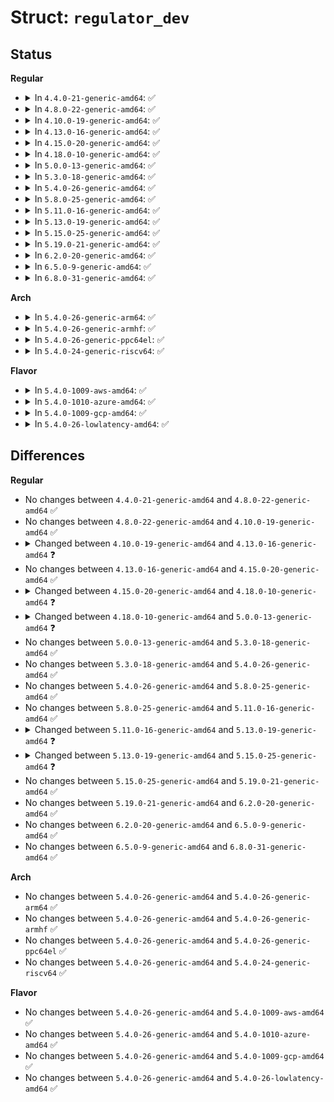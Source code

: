 # Struct: <code>regulator_dev</code>

## Status
<b>Regular</b>
<ul>
<li>
<details>
<summary>In <code>4.4.0-21-generic-amd64</code>: ✅</summary>

```c
struct regulator_dev {
    const struct regulator_desc * desc;
    int exclusive;
    u32 use_count;
    u32 open_count;
    u32 bypass_count;
    struct list_head list;
    struct list_head consumer_list;
    struct blocking_notifier_head notifier;
    struct mutex mutex;
    struct module * owner;
    struct device dev;
    struct regulation_constraints * constraints;
    struct regulator * supply;
    const char * supply_name;
    struct regmap * regmap;
    struct delayed_work disable_work;
    int deferred_disables;
    void * reg_data;
    struct dentry * debugfs;
    struct regulator_enable_gpio * ena_pin;
    unsigned int ena_gpio_state;
    long unsigned int last_off_jiffy;
}
```
</details>
</li>
<li>
<details>
<summary>In <code>4.8.0-22-generic-amd64</code>: ✅</summary>

```c
struct regulator_dev {
    const struct regulator_desc * desc;
    int exclusive;
    u32 use_count;
    u32 open_count;
    u32 bypass_count;
    struct list_head list;
    struct list_head consumer_list;
    struct blocking_notifier_head notifier;
    struct mutex mutex;
    struct module * owner;
    struct device dev;
    struct regulation_constraints * constraints;
    struct regulator * supply;
    const char * supply_name;
    struct regmap * regmap;
    struct delayed_work disable_work;
    int deferred_disables;
    void * reg_data;
    struct dentry * debugfs;
    struct regulator_enable_gpio * ena_pin;
    unsigned int ena_gpio_state;
    long unsigned int last_off_jiffy;
}
```
</details>
</li>
<li>
<details>
<summary>In <code>4.10.0-19-generic-amd64</code>: ✅</summary>

```c
struct regulator_dev {
    const struct regulator_desc * desc;
    int exclusive;
    u32 use_count;
    u32 open_count;
    u32 bypass_count;
    struct list_head list;
    struct list_head consumer_list;
    struct blocking_notifier_head notifier;
    struct mutex mutex;
    struct module * owner;
    struct device dev;
    struct regulation_constraints * constraints;
    struct regulator * supply;
    const char * supply_name;
    struct regmap * regmap;
    struct delayed_work disable_work;
    int deferred_disables;
    void * reg_data;
    struct dentry * debugfs;
    struct regulator_enable_gpio * ena_pin;
    unsigned int ena_gpio_state;
    long unsigned int last_off_jiffy;
}
```
</details>
</li>
<li>
<details>
<summary>In <code>4.13.0-16-generic-amd64</code>: ✅</summary>

```c
struct regulator_dev {
    const struct regulator_desc * desc;
    int exclusive;
    u32 use_count;
    u32 open_count;
    u32 bypass_count;
    struct list_head list;
    struct list_head consumer_list;
    struct blocking_notifier_head notifier;
    struct mutex mutex;
    struct module * owner;
    struct device dev;
    struct regulation_constraints * constraints;
    struct regulator * supply;
    const char * supply_name;
    struct regmap * regmap;
    struct delayed_work disable_work;
    int deferred_disables;
    void * reg_data;
    struct dentry * debugfs;
    struct regulator_enable_gpio * ena_pin;
    unsigned int ena_gpio_state;
    unsigned int is_switch;
    long unsigned int last_off_jiffy;
}
```
</details>
</li>
<li>
<details>
<summary>In <code>4.15.0-20-generic-amd64</code>: ✅</summary>

```c
struct regulator_dev {
    const struct regulator_desc * desc;
    int exclusive;
    u32 use_count;
    u32 open_count;
    u32 bypass_count;
    struct list_head list;
    struct list_head consumer_list;
    struct blocking_notifier_head notifier;
    struct mutex mutex;
    struct module * owner;
    struct device dev;
    struct regulation_constraints * constraints;
    struct regulator * supply;
    const char * supply_name;
    struct regmap * regmap;
    struct delayed_work disable_work;
    int deferred_disables;
    void * reg_data;
    struct dentry * debugfs;
    struct regulator_enable_gpio * ena_pin;
    unsigned int ena_gpio_state;
    unsigned int is_switch;
    long unsigned int last_off_jiffy;
}
```
</details>
</li>
<li>
<details>
<summary>In <code>4.18.0-10-generic-amd64</code>: ✅</summary>

```c
struct regulator_dev {
    const struct regulator_desc * desc;
    int exclusive;
    u32 use_count;
    u32 open_count;
    u32 bypass_count;
    struct list_head list;
    struct list_head consumer_list;
    struct coupling_desc coupling_desc;
    struct blocking_notifier_head notifier;
    struct mutex mutex;
    struct task_struct * mutex_owner;
    int ref_cnt;
    struct module * owner;
    struct device dev;
    struct regulation_constraints * constraints;
    struct regulator * supply;
    const char * supply_name;
    struct regmap * regmap;
    struct delayed_work disable_work;
    int deferred_disables;
    void * reg_data;
    struct dentry * debugfs;
    struct regulator_enable_gpio * ena_pin;
    unsigned int ena_gpio_state;
    unsigned int is_switch;
    long unsigned int last_off_jiffy;
}
```
</details>
</li>
<li>
<details>
<summary>In <code>5.0.0-13-generic-amd64</code>: ✅</summary>

```c
struct regulator_dev {
    const struct regulator_desc * desc;
    int exclusive;
    u32 use_count;
    u32 open_count;
    u32 bypass_count;
    struct list_head list;
    struct list_head consumer_list;
    struct coupling_desc coupling_desc;
    struct blocking_notifier_head notifier;
    struct ww_mutex mutex;
    struct task_struct * mutex_owner;
    int ref_cnt;
    struct module * owner;
    struct device dev;
    struct regulation_constraints * constraints;
    struct regulator * supply;
    const char * supply_name;
    struct regmap * regmap;
    struct delayed_work disable_work;
    void * reg_data;
    struct dentry * debugfs;
    struct regulator_enable_gpio * ena_pin;
    unsigned int ena_gpio_state;
    unsigned int is_switch;
    long unsigned int last_off_jiffy;
}
```
</details>
</li>
<li>
<details>
<summary>In <code>5.3.0-18-generic-amd64</code>: ✅</summary>

```c
struct regulator_dev {
    const struct regulator_desc * desc;
    int exclusive;
    u32 use_count;
    u32 open_count;
    u32 bypass_count;
    struct list_head list;
    struct list_head consumer_list;
    struct coupling_desc coupling_desc;
    struct blocking_notifier_head notifier;
    struct ww_mutex mutex;
    struct task_struct * mutex_owner;
    int ref_cnt;
    struct module * owner;
    struct device dev;
    struct regulation_constraints * constraints;
    struct regulator * supply;
    const char * supply_name;
    struct regmap * regmap;
    struct delayed_work disable_work;
    void * reg_data;
    struct dentry * debugfs;
    struct regulator_enable_gpio * ena_pin;
    unsigned int ena_gpio_state;
    unsigned int is_switch;
    long unsigned int last_off_jiffy;
}
```
</details>
</li>
<li>
<details>
<summary>In <code>5.4.0-26-generic-amd64</code>: ✅</summary>

```c
struct regulator_dev {
    const struct regulator_desc * desc;
    int exclusive;
    u32 use_count;
    u32 open_count;
    u32 bypass_count;
    struct list_head list;
    struct list_head consumer_list;
    struct coupling_desc coupling_desc;
    struct blocking_notifier_head notifier;
    struct ww_mutex mutex;
    struct task_struct * mutex_owner;
    int ref_cnt;
    struct module * owner;
    struct device dev;
    struct regulation_constraints * constraints;
    struct regulator * supply;
    const char * supply_name;
    struct regmap * regmap;
    struct delayed_work disable_work;
    void * reg_data;
    struct dentry * debugfs;
    struct regulator_enable_gpio * ena_pin;
    unsigned int ena_gpio_state;
    unsigned int is_switch;
    long unsigned int last_off_jiffy;
}
```
</details>
</li>
<li>
<details>
<summary>In <code>5.8.0-25-generic-amd64</code>: ✅</summary>

```c
struct regulator_dev {
    const struct regulator_desc * desc;
    int exclusive;
    u32 use_count;
    u32 open_count;
    u32 bypass_count;
    struct list_head list;
    struct list_head consumer_list;
    struct coupling_desc coupling_desc;
    struct blocking_notifier_head notifier;
    struct ww_mutex mutex;
    struct task_struct * mutex_owner;
    int ref_cnt;
    struct module * owner;
    struct device dev;
    struct regulation_constraints * constraints;
    struct regulator * supply;
    const char * supply_name;
    struct regmap * regmap;
    struct delayed_work disable_work;
    void * reg_data;
    struct dentry * debugfs;
    struct regulator_enable_gpio * ena_pin;
    unsigned int ena_gpio_state;
    unsigned int is_switch;
    long unsigned int last_off_jiffy;
}
```
</details>
</li>
<li>
<details>
<summary>In <code>5.11.0-16-generic-amd64</code>: ✅</summary>

```c
struct regulator_dev {
    const struct regulator_desc * desc;
    int exclusive;
    u32 use_count;
    u32 open_count;
    u32 bypass_count;
    struct list_head list;
    struct list_head consumer_list;
    struct coupling_desc coupling_desc;
    struct blocking_notifier_head notifier;
    struct ww_mutex mutex;
    struct task_struct * mutex_owner;
    int ref_cnt;
    struct module * owner;
    struct device dev;
    struct regulation_constraints * constraints;
    struct regulator * supply;
    const char * supply_name;
    struct regmap * regmap;
    struct delayed_work disable_work;
    void * reg_data;
    struct dentry * debugfs;
    struct regulator_enable_gpio * ena_pin;
    unsigned int ena_gpio_state;
    unsigned int is_switch;
    long unsigned int last_off_jiffy;
}
```
</details>
</li>
<li>
<details>
<summary>In <code>5.13.0-19-generic-amd64</code>: ✅</summary>

```c
struct regulator_dev {
    const struct regulator_desc * desc;
    int exclusive;
    u32 use_count;
    u32 open_count;
    u32 bypass_count;
    struct list_head list;
    struct list_head consumer_list;
    struct coupling_desc coupling_desc;
    struct blocking_notifier_head notifier;
    struct ww_mutex mutex;
    struct task_struct * mutex_owner;
    int ref_cnt;
    struct module * owner;
    struct device dev;
    struct regulation_constraints * constraints;
    struct regulator * supply;
    const char * supply_name;
    struct regmap * regmap;
    struct delayed_work disable_work;
    void * reg_data;
    struct dentry * debugfs;
    struct regulator_enable_gpio * ena_pin;
    unsigned int ena_gpio_state;
    unsigned int is_switch;
    ktime_t last_off;
}
```
</details>
</li>
<li>
<details>
<summary>In <code>5.15.0-25-generic-amd64</code>: ✅</summary>

```c
struct regulator_dev {
    const struct regulator_desc * desc;
    int exclusive;
    u32 use_count;
    u32 open_count;
    u32 bypass_count;
    struct list_head list;
    struct list_head consumer_list;
    struct coupling_desc coupling_desc;
    struct blocking_notifier_head notifier;
    struct ww_mutex mutex;
    struct task_struct * mutex_owner;
    int ref_cnt;
    struct module * owner;
    struct device dev;
    struct regulation_constraints * constraints;
    struct regulator * supply;
    const char * supply_name;
    struct regmap * regmap;
    struct delayed_work disable_work;
    void * reg_data;
    struct dentry * debugfs;
    struct regulator_enable_gpio * ena_pin;
    unsigned int ena_gpio_state;
    unsigned int is_switch;
    ktime_t last_off;
    int cached_err;
    bool use_cached_err;
    spinlock_t err_lock;
}
```
</details>
</li>
<li>
<details>
<summary>In <code>5.19.0-21-generic-amd64</code>: ✅</summary>

```c
struct regulator_dev {
    const struct regulator_desc * desc;
    int exclusive;
    u32 use_count;
    u32 open_count;
    u32 bypass_count;
    struct list_head list;
    struct list_head consumer_list;
    struct coupling_desc coupling_desc;
    struct blocking_notifier_head notifier;
    struct ww_mutex mutex;
    struct task_struct * mutex_owner;
    int ref_cnt;
    struct module * owner;
    struct device dev;
    struct regulation_constraints * constraints;
    struct regulator * supply;
    const char * supply_name;
    struct regmap * regmap;
    struct delayed_work disable_work;
    void * reg_data;
    struct dentry * debugfs;
    struct regulator_enable_gpio * ena_pin;
    unsigned int ena_gpio_state;
    unsigned int is_switch;
    ktime_t last_off;
    int cached_err;
    bool use_cached_err;
    spinlock_t err_lock;
}
```
</details>
</li>
<li>
<details>
<summary>In <code>6.2.0-20-generic-amd64</code>: ✅</summary>

```c
struct regulator_dev {
    const struct regulator_desc * desc;
    int exclusive;
    u32 use_count;
    u32 open_count;
    u32 bypass_count;
    struct list_head list;
    struct list_head consumer_list;
    struct coupling_desc coupling_desc;
    struct blocking_notifier_head notifier;
    struct ww_mutex mutex;
    struct task_struct * mutex_owner;
    int ref_cnt;
    struct module * owner;
    struct device dev;
    struct regulation_constraints * constraints;
    struct regulator * supply;
    const char * supply_name;
    struct regmap * regmap;
    struct delayed_work disable_work;
    void * reg_data;
    struct dentry * debugfs;
    struct regulator_enable_gpio * ena_pin;
    unsigned int ena_gpio_state;
    unsigned int is_switch;
    ktime_t last_off;
    int cached_err;
    bool use_cached_err;
    spinlock_t err_lock;
}
```
</details>
</li>
<li>
<details>
<summary>In <code>6.5.0-9-generic-amd64</code>: ✅</summary>

```c
struct regulator_dev {
    const struct regulator_desc * desc;
    int exclusive;
    u32 use_count;
    u32 open_count;
    u32 bypass_count;
    struct list_head list;
    struct list_head consumer_list;
    struct coupling_desc coupling_desc;
    struct blocking_notifier_head notifier;
    struct ww_mutex mutex;
    struct task_struct * mutex_owner;
    int ref_cnt;
    struct module * owner;
    struct device dev;
    struct regulation_constraints * constraints;
    struct regulator * supply;
    const char * supply_name;
    struct regmap * regmap;
    struct delayed_work disable_work;
    void * reg_data;
    struct dentry * debugfs;
    struct regulator_enable_gpio * ena_pin;
    unsigned int ena_gpio_state;
    unsigned int is_switch;
    ktime_t last_off;
    int cached_err;
    bool use_cached_err;
    spinlock_t err_lock;
}
```
</details>
</li>
<li>
<details>
<summary>In <code>6.8.0-31-generic-amd64</code>: ✅</summary>

```c
struct regulator_dev {
    const struct regulator_desc * desc;
    int exclusive;
    u32 use_count;
    u32 open_count;
    u32 bypass_count;
    struct list_head list;
    struct list_head consumer_list;
    struct coupling_desc coupling_desc;
    struct blocking_notifier_head notifier;
    struct ww_mutex mutex;
    struct task_struct * mutex_owner;
    int ref_cnt;
    struct module * owner;
    struct device dev;
    struct regulation_constraints * constraints;
    struct regulator * supply;
    const char * supply_name;
    struct regmap * regmap;
    struct delayed_work disable_work;
    void * reg_data;
    struct dentry * debugfs;
    struct regulator_enable_gpio * ena_pin;
    unsigned int ena_gpio_state;
    unsigned int is_switch;
    ktime_t last_off;
    int cached_err;
    bool use_cached_err;
    spinlock_t err_lock;
}
```
</details>
</li>
</ul>
<b>Arch</b>
<ul>
<li>
<details>
<summary>In <code>5.4.0-26-generic-arm64</code>: ✅</summary>

```c
struct regulator_dev {
    const struct regulator_desc * desc;
    int exclusive;
    u32 use_count;
    u32 open_count;
    u32 bypass_count;
    struct list_head list;
    struct list_head consumer_list;
    struct coupling_desc coupling_desc;
    struct blocking_notifier_head notifier;
    struct ww_mutex mutex;
    struct task_struct * mutex_owner;
    int ref_cnt;
    struct module * owner;
    struct device dev;
    struct regulation_constraints * constraints;
    struct regulator * supply;
    const char * supply_name;
    struct regmap * regmap;
    struct delayed_work disable_work;
    void * reg_data;
    struct dentry * debugfs;
    struct regulator_enable_gpio * ena_pin;
    unsigned int ena_gpio_state;
    unsigned int is_switch;
    long unsigned int last_off_jiffy;
}
```
</details>
</li>
<li>
<details>
<summary>In <code>5.4.0-26-generic-armhf</code>: ✅</summary>

```c
struct regulator_dev {
    const struct regulator_desc * desc;
    int exclusive;
    u32 use_count;
    u32 open_count;
    u32 bypass_count;
    struct list_head list;
    struct list_head consumer_list;
    struct coupling_desc coupling_desc;
    struct blocking_notifier_head notifier;
    struct ww_mutex mutex;
    struct task_struct * mutex_owner;
    int ref_cnt;
    struct module * owner;
    struct device dev;
    struct regulation_constraints * constraints;
    struct regulator * supply;
    const char * supply_name;
    struct regmap * regmap;
    struct delayed_work disable_work;
    void * reg_data;
    struct dentry * debugfs;
    struct regulator_enable_gpio * ena_pin;
    unsigned int ena_gpio_state;
    unsigned int is_switch;
    long unsigned int last_off_jiffy;
}
```
</details>
</li>
<li>
<details>
<summary>In <code>5.4.0-26-generic-ppc64el</code>: ✅</summary>

```c
struct regulator_dev {
    const struct regulator_desc * desc;
    int exclusive;
    u32 use_count;
    u32 open_count;
    u32 bypass_count;
    struct list_head list;
    struct list_head consumer_list;
    struct coupling_desc coupling_desc;
    struct blocking_notifier_head notifier;
    struct ww_mutex mutex;
    struct task_struct * mutex_owner;
    int ref_cnt;
    struct module * owner;
    struct device dev;
    struct regulation_constraints * constraints;
    struct regulator * supply;
    const char * supply_name;
    struct regmap * regmap;
    struct delayed_work disable_work;
    void * reg_data;
    struct dentry * debugfs;
    struct regulator_enable_gpio * ena_pin;
    unsigned int ena_gpio_state;
    unsigned int is_switch;
    long unsigned int last_off_jiffy;
}
```
</details>
</li>
<li>
<details>
<summary>In <code>5.4.0-24-generic-riscv64</code>: ✅</summary>

```c
struct regulator_dev {
    const struct regulator_desc * desc;
    int exclusive;
    u32 use_count;
    u32 open_count;
    u32 bypass_count;
    struct list_head list;
    struct list_head consumer_list;
    struct coupling_desc coupling_desc;
    struct blocking_notifier_head notifier;
    struct ww_mutex mutex;
    struct task_struct * mutex_owner;
    int ref_cnt;
    struct module * owner;
    struct device dev;
    struct regulation_constraints * constraints;
    struct regulator * supply;
    const char * supply_name;
    struct regmap * regmap;
    struct delayed_work disable_work;
    void * reg_data;
    struct dentry * debugfs;
    struct regulator_enable_gpio * ena_pin;
    unsigned int ena_gpio_state;
    unsigned int is_switch;
    long unsigned int last_off_jiffy;
}
```
</details>
</li>
</ul>
<b>Flavor</b>
<ul>
<li>
<details>
<summary>In <code>5.4.0-1009-aws-amd64</code>: ✅</summary>

```c
struct regulator_dev {
    const struct regulator_desc * desc;
    int exclusive;
    u32 use_count;
    u32 open_count;
    u32 bypass_count;
    struct list_head list;
    struct list_head consumer_list;
    struct coupling_desc coupling_desc;
    struct blocking_notifier_head notifier;
    struct ww_mutex mutex;
    struct task_struct * mutex_owner;
    int ref_cnt;
    struct module * owner;
    struct device dev;
    struct regulation_constraints * constraints;
    struct regulator * supply;
    const char * supply_name;
    struct regmap * regmap;
    struct delayed_work disable_work;
    void * reg_data;
    struct dentry * debugfs;
    struct regulator_enable_gpio * ena_pin;
    unsigned int ena_gpio_state;
    unsigned int is_switch;
    long unsigned int last_off_jiffy;
}
```
</details>
</li>
<li>
<details>
<summary>In <code>5.4.0-1010-azure-amd64</code>: ✅</summary>

```c
struct regulator_dev {
    const struct regulator_desc * desc;
    int exclusive;
    u32 use_count;
    u32 open_count;
    u32 bypass_count;
    struct list_head list;
    struct list_head consumer_list;
    struct coupling_desc coupling_desc;
    struct blocking_notifier_head notifier;
    struct ww_mutex mutex;
    struct task_struct * mutex_owner;
    int ref_cnt;
    struct module * owner;
    struct device dev;
    struct regulation_constraints * constraints;
    struct regulator * supply;
    const char * supply_name;
    struct regmap * regmap;
    struct delayed_work disable_work;
    void * reg_data;
    struct dentry * debugfs;
    struct regulator_enable_gpio * ena_pin;
    unsigned int ena_gpio_state;
    unsigned int is_switch;
    long unsigned int last_off_jiffy;
}
```
</details>
</li>
<li>
<details>
<summary>In <code>5.4.0-1009-gcp-amd64</code>: ✅</summary>

```c
struct regulator_dev {
    const struct regulator_desc * desc;
    int exclusive;
    u32 use_count;
    u32 open_count;
    u32 bypass_count;
    struct list_head list;
    struct list_head consumer_list;
    struct coupling_desc coupling_desc;
    struct blocking_notifier_head notifier;
    struct ww_mutex mutex;
    struct task_struct * mutex_owner;
    int ref_cnt;
    struct module * owner;
    struct device dev;
    struct regulation_constraints * constraints;
    struct regulator * supply;
    const char * supply_name;
    struct regmap * regmap;
    struct delayed_work disable_work;
    void * reg_data;
    struct dentry * debugfs;
    struct regulator_enable_gpio * ena_pin;
    unsigned int ena_gpio_state;
    unsigned int is_switch;
    long unsigned int last_off_jiffy;
}
```
</details>
</li>
<li>
<details>
<summary>In <code>5.4.0-26-lowlatency-amd64</code>: ✅</summary>

```c
struct regulator_dev {
    const struct regulator_desc * desc;
    int exclusive;
    u32 use_count;
    u32 open_count;
    u32 bypass_count;
    struct list_head list;
    struct list_head consumer_list;
    struct coupling_desc coupling_desc;
    struct blocking_notifier_head notifier;
    struct ww_mutex mutex;
    struct task_struct * mutex_owner;
    int ref_cnt;
    struct module * owner;
    struct device dev;
    struct regulation_constraints * constraints;
    struct regulator * supply;
    const char * supply_name;
    struct regmap * regmap;
    struct delayed_work disable_work;
    void * reg_data;
    struct dentry * debugfs;
    struct regulator_enable_gpio * ena_pin;
    unsigned int ena_gpio_state;
    unsigned int is_switch;
    long unsigned int last_off_jiffy;
}
```
</details>
</li>
</ul>

## Differences
<b>Regular</b>
<ul>
<li>
No changes between <code>4.4.0-21-generic-amd64</code> and <code>4.8.0-22-generic-amd64</code> ✅
</li>
<li>
No changes between <code>4.8.0-22-generic-amd64</code> and <code>4.10.0-19-generic-amd64</code> ✅
</li>
<li>
<details>
<summary>Changed between <code>4.10.0-19-generic-amd64</code> and <code>4.13.0-16-generic-amd64</code> ❓</summary>
<ul>
<li>
<b>Field added. </b>
<code>unsigned int is_switch</code>
</li>
</ul>
</details>
</li>
<li>
No changes between <code>4.13.0-16-generic-amd64</code> and <code>4.15.0-20-generic-amd64</code> ✅
</li>
<li>
<details>
<summary>Changed between <code>4.15.0-20-generic-amd64</code> and <code>4.18.0-10-generic-amd64</code> ❓</summary>
<ul>
<li>
<b>Field added. </b>
<code>struct coupling_desc coupling_desc</code>
</li>
<li>
<b>Field added. </b>
<code>struct task_struct * mutex_owner</code>
</li>
<li>
<b>Field added. </b>
<code>int ref_cnt</code>
</li>
</ul>
</details>
</li>
<li>
<details>
<summary>Changed between <code>4.18.0-10-generic-amd64</code> and <code>5.0.0-13-generic-amd64</code> ❓</summary>
<ul>
<li>
<b>Field removed. </b>
<code>int deferred_disables</code>
</li>
<li>
<b>Field type changed. </b>
<code>struct mutex mutex</code> ➡️ <code>struct ww_mutex mutex</code>
</li>
</ul>
</details>
</li>
<li>
No changes between <code>5.0.0-13-generic-amd64</code> and <code>5.3.0-18-generic-amd64</code> ✅
</li>
<li>
No changes between <code>5.3.0-18-generic-amd64</code> and <code>5.4.0-26-generic-amd64</code> ✅
</li>
<li>
No changes between <code>5.4.0-26-generic-amd64</code> and <code>5.8.0-25-generic-amd64</code> ✅
</li>
<li>
No changes between <code>5.8.0-25-generic-amd64</code> and <code>5.11.0-16-generic-amd64</code> ✅
</li>
<li>
<details>
<summary>Changed between <code>5.11.0-16-generic-amd64</code> and <code>5.13.0-19-generic-amd64</code> ❓</summary>
<ul>
<li>
<b>Field added. </b>
<code>ktime_t last_off</code>
</li>
<li>
<b>Field removed. </b>
<code>long unsigned int last_off_jiffy</code>
</li>
</ul>
</details>
</li>
<li>
<details>
<summary>Changed between <code>5.13.0-19-generic-amd64</code> and <code>5.15.0-25-generic-amd64</code> ❓</summary>
<ul>
<li>
<b>Field added. </b>
<code>int cached_err</code>
</li>
<li>
<b>Field added. </b>
<code>bool use_cached_err</code>
</li>
<li>
<b>Field added. </b>
<code>spinlock_t err_lock</code>
</li>
</ul>
</details>
</li>
<li>
No changes between <code>5.15.0-25-generic-amd64</code> and <code>5.19.0-21-generic-amd64</code> ✅
</li>
<li>
No changes between <code>5.19.0-21-generic-amd64</code> and <code>6.2.0-20-generic-amd64</code> ✅
</li>
<li>
No changes between <code>6.2.0-20-generic-amd64</code> and <code>6.5.0-9-generic-amd64</code> ✅
</li>
<li>
No changes between <code>6.5.0-9-generic-amd64</code> and <code>6.8.0-31-generic-amd64</code> ✅
</li>
</ul>
<b>Arch</b>
<ul>
<li>
No changes between <code>5.4.0-26-generic-amd64</code> and <code>5.4.0-26-generic-arm64</code> ✅
</li>
<li>
No changes between <code>5.4.0-26-generic-amd64</code> and <code>5.4.0-26-generic-armhf</code> ✅
</li>
<li>
No changes between <code>5.4.0-26-generic-amd64</code> and <code>5.4.0-26-generic-ppc64el</code> ✅
</li>
<li>
No changes between <code>5.4.0-26-generic-amd64</code> and <code>5.4.0-24-generic-riscv64</code> ✅
</li>
</ul>
<b>Flavor</b>
<ul>
<li>
No changes between <code>5.4.0-26-generic-amd64</code> and <code>5.4.0-1009-aws-amd64</code> ✅
</li>
<li>
No changes between <code>5.4.0-26-generic-amd64</code> and <code>5.4.0-1010-azure-amd64</code> ✅
</li>
<li>
No changes between <code>5.4.0-26-generic-amd64</code> and <code>5.4.0-1009-gcp-amd64</code> ✅
</li>
<li>
No changes between <code>5.4.0-26-generic-amd64</code> and <code>5.4.0-26-lowlatency-amd64</code> ✅
</li>
</ul>
